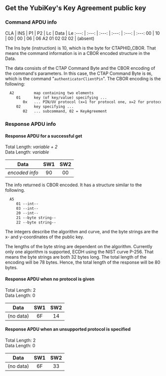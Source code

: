 <!-- Copyright 2022 Yubico AB

Licensed under the Apache License, Version 2.0 (the "License");
you may not use this file except in compliance with the License.
You may obtain a copy of the License at

    http://www.apache.org/licenses/LICENSE-2.0

Unless required by applicable law or agreed to in writing, software
distributed under the License is distributed on an "AS IS" BASIS,
WITHOUT WARRANTIES OR CONDITIONS OF ANY KIND, either express or implied.
See the License for the specific language governing permissions and
limitations under the License. -->

## Get the YubiKey's Key Agreement public key

### Command APDU info

CLA | INS | P1 | P2 | Lc | Data | Le
:---: | :---: | :---: | :---: | :---: | :---:
00 | 10 | 00 | 00 | 06 | 06 A2 01 02 02 02 | (absent)

The Ins byte (instruction) is 10, which is the byte for CTAPHID_CBOR.
That means the command information is in a CBOR encoded structure in the
Data.

The data consists of the CTAP Command Byte and the CBOR encoding of the
command's parameters. In this case, the CTAP Command Byte is `06`,
which is the command "`authenticatorClientPin`". The CBOR encoding is
the following:

```txt
  A2         map containing two elements
     01      key (of key/value) specifying ...
        0x   ... PIN/UV protocol (x=1 for protocol one, x=2 for protocol two)
     02      key specifying ...
        02   ... subcommand, 02 = KeyAgreement
```

### Response APDU info

#### Response APDU for a successful get

Total Length: *variable + 2*\
Data Length: *variable*

Data           | SW1 | SW2
:-------------:| :-: | :---:
*encoded info* | 90  | 00

The info returned is CBOR encoded. It has a structure similar to the
following.

```txt
  A5
     01 --int--
     03 --int--
     20 --int--
     21 --byte string--
     22 --byte string--
```

The integers describe the algorithm and curve, and the byte strings are
the x- and y-coordinates of the public key.

The lengths of the byte string are dependent on the algorithm.
Currently only one algorithm is supported, ECDH using the NIST curve
P-256. That means the byte strings are both 32 bytes long. The total
length of the encoding will be 78 bytes. Hence, the total length of the
response will be 80 bytes.

#### Response APDU when no protocol is given

Total Length: 2\
Data Length: 0

   Data    | SW1 | SW2 
:---------:|:---:|:---:
 (no data) | 6F  | 14  

#### Response APDU when an unsupported protocol is specified

Total Length: 2\
Data Length: 0

   Data    | SW1 | SW2 
:---------:|:---:|:---:
 (no data) | 6F  | 33  
